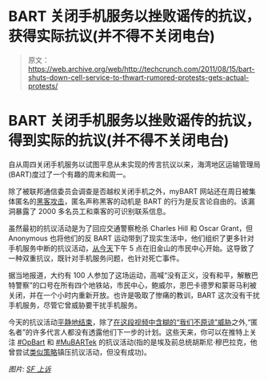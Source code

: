 # BART 关闭手机服务以挫败谣传的抗议，获得实际抗议(并不得不关闭电台)

> 原文：<https://web.archive.org/web/http://techcrunch.com/2011/08/15/bart-shuts-down-cell-service-to-thwart-rumored-protests-gets-actual-protests/>

# BART 关闭手机服务以挫败谣传的抗议，得到实际的抗议(并不得不关闭电台)

自从周四关闭手机服务以试图平息从未实现的传言抗议以来，海湾地区运输管理局(BART)度过了一个有趣的周末和周一。

除了被联邦通信委员会调查是否越权关闭手机之外，myBART 网站还在周日被集体匿名的[黑客攻击](https://web.archive.org/web/20230205045905/http://www.mercurynews.com/top-stories/ci_18686764)，匿名声称黑客的动机是 BART 的行为是反言论自由的。该漏洞暴露了 2000 多名员工和乘客的可识别联系信息。

虽然最初的抗议活动是为了回应交通警察枪杀 Charles Hill 和 Oscar Grant，但 Anonymous 也将他们的反 BART 运动带到了现实生活中，他们组织了更多针对手机服务中断的抗议活动，[从今天](https://web.archive.org/web/20230205045905/http://sfappeal.com/news/2011/08/opbart-watch.php)下午 5 点在旧金山的市民中心开始。这导致了一种双重抗议，既针对手机服务问题，也针对死亡事件。

据当地报道，大约有 100 人参加了这场运动，高喊“没有正义，没有和平，解散巴特警察”的口号在所有四个地铁站，市民中心，鲍威尔，恩巴卡德罗和蒙哥马利被关闭，并在一个小时内重新开放。也许是吸取了惨痛的教训，BART 这次没有干扰手机服务，尽管它曾威胁要干扰手机服务。

今天的抗议活动[平静地结束](https://web.archive.org/web/20230205045905/http://bits.blogs.nytimes.com/2011/08/15/anonymous-protest-ends-quietely/?smid=tw-nytimestech&seid=auto)，除了[在这段视频中含糊的“我们不原谅”威胁](https://web.archive.org/web/20230205045905/http://youranonnews.tumblr.com/post/8913782839/anonymous-operation-bart)之外,“匿名者”的许多代言人都没有透露他们下一步的计划。这些天来，你可以在推特上关注 [#OpBart](https://web.archive.org/web/20230205045905/http://twitter.com/#!/search/%23OpBart%20) 和 [#MuBARTek](https://web.archive.org/web/20230205045905/http://twitter.com/#!/search/%23MuBARTek) 的抗议活动(指的是埃及前总统胡斯尼·穆巴拉克，他曾尝试[类似策略](https://web.archive.org/web/20230205045905/https://techcrunch.com/2011/02/11/feb11/)镇压抗议活动，但没有成功)。

*图片: [SF 上诉](https://web.archive.org/web/20230205045905/http://sfappeal.com/news/2011/08/bart-cell-service-block-possible-but-not-in-effect-for-tonights-possible-protest.php)*